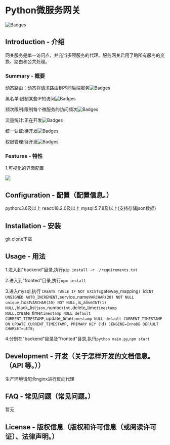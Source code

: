 # Python微服务网关

![Badges](https://img.shields.io/badge/%E5%BE%AE%E6%9C%8D%E5%8A%A1%E7%BD%91%E5%85%B3-aiohttp-yellowgreen)


## Introduction - 介绍
网关服务是单一访问点，并充当多项服务的代理。服务网关启用了跨所有服务的变换、路由和公共处理。
### Summary - 概要
动态路由：动态将请求路由到不同后端服务![Badges](https://img.shields.io/badge/complete-100%25-green)

黑名单:限制某些IP的访问![Badges](https://img.shields.io/badge/complete-100%25-green)

频次限制:限制每个微服务的访问频次![Badges](https://img.shields.io/badge/complete-100%25-green)

流量统计:正在开发![Badges](https://img.shields.io/badge/complete-35%25-green)

统一认证:待开发![Badges](https://img.shields.io/badge/complete-0%25-red)

权限管理:待开发![Badges](https://img.shields.io/badge/complete-0%25-red)

### Features - 特性
1.可视化的界面配置

![](https://www.yogile.com/er5vkycg8ai#21t)

## Configuration - 配置（配置信息。）

python:3.6及以上
react:18.2.0及以上
mysql:5.7.8及以上(支持存储json数据)

## Installation - 安装
git clone下载

## Usage - 用法
1.进入到"backend"目录,执行`pip install -r ./requirements.txt`

2.进入到"fronted"目录,执行`npm install`

3.进入mysql,执行
`
CREATE TABLE IF NOT EXISTS `gateway_mapping`(
   `id` INT UNSIGNED AUTO_INCREMENT,
   `service_name` VARCHAR(20) NOT NULL unique,
   `host` VARCHAR(20) NOT NULL,
   `is_alive` INT(1)  NULL,
   `black_list` json,
   `number` int,
   `delete_time` timestamp NULL,
   `create_time` timestamp NULL default CURRENT_TIMESTAMP,
   `update_time` timestamp NULL default CURRENT_TIMESTAMP ON UPDATE CURRENT_TIMESTAMP,
   PRIMARY KEY ( `id` )
)ENGINE=InnoDB DEFAULT CHARSET=utf8;
`

4.分别在"backend"目录及"fronted"目录,执行`python main.py`,`npm start`

## Development - 开发（关于怎样开发的文档信息。（API 等。））
生产环境请配合nginx进行反向代理


## FAQ - 常见问题（常见问题。）
暂无


## License - 版权信息（版权和许可信息（或阅读许可证）、法律声明。）